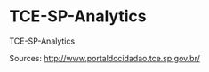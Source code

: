 TCE-SP-Analytics
================

TCE-SP-Analytics

Sources:
http://www.portaldocidadao.tce.sp.gov.br/
